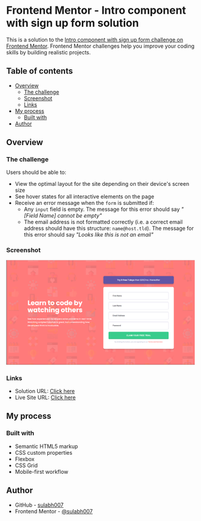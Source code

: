 # Frontend Mentor - Intro component with sign up form solution

This is a solution to the [Intro component with sign up form challenge on Frontend Mentor](https://www.frontendmentor.io/challenges/intro-component-with-signup-form-5cf91bd49edda32581d28fd1). Frontend Mentor challenges help you improve your coding skills by building realistic projects. 

## Table of contents

- [Overview](#overview)
  - [The challenge](#the-challenge)
  - [Screenshot](#screenshot)
  - [Links](#links)
- [My process](#my-process)
  - [Built with](#built-with)
- [Author](#author)


## Overview

### The challenge

Users should be able to:

- View the optimal layout for the site depending on their device's screen size
- See hover states for all interactive elements on the page
- Receive an error message when the `form` is submitted if:
  - Any `input` field is empty. The message for this error should say *"[Field Name] cannot be empty"*
  - The email address is not formatted correctly (i.e. a correct email address should have this structure: `name@host.tld`). The message for this error should say *"Looks like this is not an email"*

### Screenshot

![](./screenshot.png)



### Links

- Solution URL: [Click here](https://www.frontendmentor.io/solutions/intro-component-with-signup-form-master-rkM9c70zc)
- Live Site URL: [Click here](https://sulabh007.github.io/intro-component-with-signup-form-master/)

## My process

### Built with

- Semantic HTML5 markup
- CSS custom properties
- Flexbox
- CSS Grid
- Mobile-first workflow


## Author

- GitHub - [sulabh007](https://github.com/sulabh007)
- Frontend Mentor - [@sulabh007](https://www.frontendmentor.io/profile/sulabh007)


